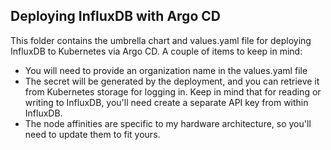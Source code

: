  
## Deploying InfluxDB with Argo CD

This folder contains the umbrella chart and values.yaml file for deploying InfluxDB to Kubernetes via Argo CD. A couple of items to keep in mind:
* You will need to provide an organization name in the values.yaml file
* The secret will be generated by the deployment, and you can retrieve it from Kubernetes storage for logging in. Keep in mind that for reading or writing to InfluxDB, you'll need create a separate API key from within InfluxDB.
* The node affinities are specific to my hardware architecture, so you'll need to update them to fit yours.
